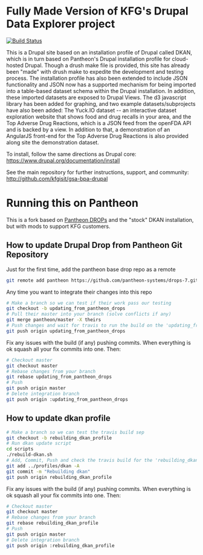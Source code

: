 # Fully Made Version of KFG's Drupal Data Explorer project
[![Build Status](https://travis-ci.org/KFGisIT/gsa-bpa-drupal.svg?branch=master)](https://travis-ci.org/KFGisIT/gsa-bpa-drupal)

This is a Drupal site based on an installation profile of Drupal called DKAN, which is in turn based on Pantheon's Drupal installation profile for cloud-hosted Drupal. Though a drush make file is provided, this site has already been "made" with drush make to expedite the development and testing process. The installation profile has also been extended to include JSON functionality and JSON now has a supported mechanism for being imported into a table-based dataset schema within the Drupal installation. In addition, these imported datasets are exposed to Drupal Views. The d3 javascript library has been added for graphing, and two example datasets/subprojects have also been added: The Yuck.IO dataset -- an interactive dataset exploration website that shows food and drug recalls in your area, and the Top Adverse Drug Reactions, which is a JSON feed from the openFDA API and is backed by a view. In addition to that, a demonstration of an AngularJS front-end for the Top Adverse Drug Reactions is also provided along site the demonstration dataset. 

To install, follow the same directions as Drupal core: https://www.drupal.org/documentation/install

See the main repository for further instructions, support, and community: http://github.com/kfgisit/gsa-bpa-drupal

# Running this on Pantheon

This is a fork based on [Pantheon DROPs](https://github.com/pantheon-systems/drops-7)
and the "stock" DKAN installation, but with mods to support KFG customers.

## How to update Drupal Drop from Pantheon Git Repository

Just for the first time, add the pantheon base drop repo as a remote
```bash
git remote add pantheon https://github.com/pantheon-systems/drops-7.git
```

Any time you want to integrate their changes into this repo

```bash
# Make a branch so we can test if their work pass our testing
git checkout -b updating_from_pantheon_drops
# Pull their master into your branch (solve conflicts if any)
git merge pantheon/master -X theirs
# Push changes and wait for travis to run the build on the 'updating_from_pantheon_drops' branch.  
git push origin updating_from_pantheon_drops
```

Fix any issues with the build (if any) pushing commits. When everything is ok squash all your fix commits into one. Then:

```bash
# Checkout master
git checkout master
# Rebase changes from your branch
git rebase updating_from_pantheon_drops
# Push
git push origin master
# Delete integration branch
git push origin :updating_from_pantheon_drops
```

## How to update dkan profile

```bash
# Make a branch so we can test the travis build sep
git checkout -b rebuilding_dkan_profile
# Run dkan update script
cd scripts
./rebuild-dkan.sh
# Add, Commit, Push and check the travis build for the 'rebuilding_dkan_profile' branch
git add ../profiles/dkan -A
git commit -m "Rebuilding dkan"
git push origin rebuilding_dkan_profile
```

Fix any issues with the build (if any) pushing commits. When everything is ok squash all your fix commits into one. Then:

```bash
# Checkout master
git checkout master
# Rebase changes from your branch
git rebase rebuilding_dkan_profile
# Push
git push origin master
# Delete integration branch
git push origin :rebuilding_dkan_profile
```

